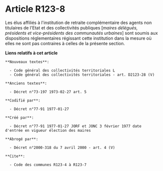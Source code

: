 # Article R123-8

Les élus affiliés à l'institution de retraite complémentaire des agents non titulaires de l'Etat et des collectivités
publiques [*maires délégués, présidents et vice-présidents des communautés urbaines*] sont soumis aux dispositions
réglementaires régissant cette institution dans la mesure où elles ne sont pas contraires à celles de la présente section.

**Liens relatifs à cet article**

	**Nouveaux textes**:

	  - Code général des collectivités territoriales L
	  - Code général des collectivités territoriales - art. D2123-28 (V)

	**Anciens textes**:

	  - Décret n°73-197 1973-02-27 art. 5

	**Codifié par**:

	  - Décret n°77-91 1977-01-27

	**Créé par**:

	  - Décret n°77-91 1977-01-27 JORF et JONC 3 février 1977 date d'entrée en vigueur élection des maires

	**Abrogé par**:

	  - Décret n°2000-318 du 7 avril 2000 - art. 4 (V)

	**Cite**:

	  - Code des communes R123-4 à R123-7
